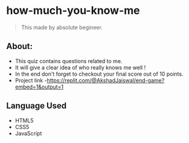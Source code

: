 # how-much-you-know-me
> This made by absolute begineer.
## About:
- This quiz contains questions related to me.
- It will give a clear idea of who really knows me well !
- In the end don't forget to checkout your final score out of 10 points.
- Project link -https://replit.com/@AkshadJaiswal/end-game?embed=1&output=1

## Language Used
- HTML5
- CSS5
- JavaScript
